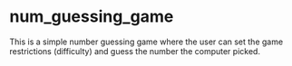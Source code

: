 # num_guessing_game
This is a simple number guessing game where the user can set the game restrictions (difficulty) and guess the number the computer picked.
